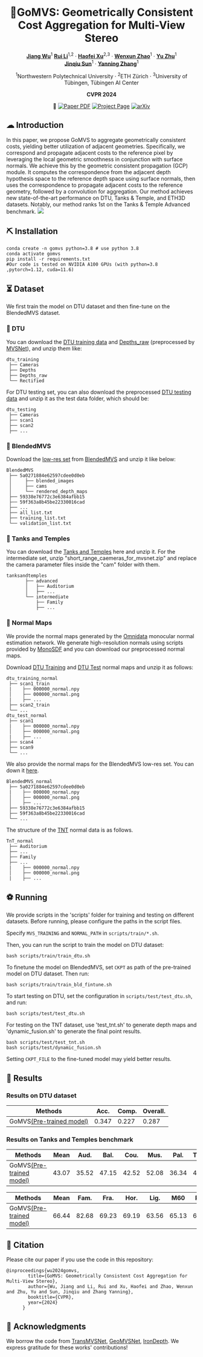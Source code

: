 
<div align="center">
<h1>🦿GoMVS: Geometrically Consistent Cost Aggregation for Multi-View Stereo</h1>

[**Jiang Wu**]()<sup>1</sup> [**Rui Li**](https://ruili3.github.io/)<sup>1,2</sup> · [**Haofei Xu**](https://haofeixu.github.io)<sup>2,3</sup> · [**Wenxun Zhao**](https://github.com/adaxun/)<sup>1</sup> · [**Yu Zhu**]()<sup>1</sup> <br>
[**Jinqiu Sun**]()<sup>1</sup> · [**Yanning Zhang**]()<sup>1</sup>

<sup>1</sup>Northwestern Polytechnical University  · <sup>2</sup>ETH Zürich  · <sup>3</sup>University of Tübingen, Tübingen AI Center

**CVPR 2024**

💨 
<a href=""><img src='https://img.shields.io/badge/Paper-GoMVS-red' alt='Paper PDF'></a>
<a href='https://wuuu3511.github.io/gomvs'><img src='https://img.shields.io/badge/Project_Page-GoMVS-green' alt='Project Page'></a>
<a href=''><img src='https://img.shields.io/badge/arXiv-GoMVS-yellow' alt='arXiv'></a>

</div>


## ☁ Introduction
In this paper,
we propose GoMVS to aggregate geometrically consistent costs, yielding better utilization of adjacent geometries. Specifically, we correspond and propagate adjacent costs to the reference pixel by leveraging the local geometric smoothness in conjunction with surface normals. We achieve this by the geometric consistent propagation (GCP) module. It computes the correspondence from the adjacent
depth hypothesis space to the reference depth space using surface normals, then uses the correspondence to propagate adjacent costs to the reference geometry, followed by a convolution for aggregation. Our method achieves new
state-of-the-art performance on DTU, Tanks & Temple, and ETH3D datasets. Notably, our method ranks 1st on the
Tanks & Temple Advanced benchmark.
![](assets/overview.png)


## ⛏ Installation
```
conda create -n gomvs python=3.8 # use python 3.8
conda activate gomvs
pip install -r requirements.txt
#Our code is tested on NVIDIA A100 GPUs (with python=3.8 ,pytorch=1.12, cuda=11.6)
```

## ⏳ Dataset
We first train the model on DTU dataset and then fine-tune on the BlendedMVS dataset.

### 💾	 DTU
You can download the [DTU training data](https://drive.google.com/file/d/1eDjh-_bxKKnEuz5h-HXS7EDJn59clx6V/view)
 and [Depths_raw](https://virutalbuy-public.oss-cn-hangzhou.aliyuncs.com/share/cascade-stereo/CasMVSNet/dtu_data/dtu_train_hr/Depths_raw.zip)
 (preprocessed by [MVSNet](https://github.com/YoYo000/MVSNet)), and unzip them like:
```
dtu_training
 ├── Cameras
 ├── Depths
 ├── Depths_raw
 └── Rectified
```
For DTU testing set, you can also download the preprocessed [DTU testing data](https://drive.google.com/open?id=135oKPefcPTsdtLRzoDAQtPpHuoIrpRI_) and unzip it as the test data folder, which should be:
```
dtu_testing                            
 ├── Cameras                  
 ├── scan1                   
 ├── scan2               
 ├── ...
```
### 💾	 BlendedMVS
Download the [low-res set](https://drive.google.com/file/d/1ilxls-VJNvJnB7IaFj7P0ehMPr7ikRCb/view) from [BlendedMVS](https://github.com/YoYo000/BlendedMVS) and unzip it like below:

```
BlendedMVS
 ├── 5a0271884e62597cdee0d0eb
 │     ├── blended_images
 │     ├── cams
 │     └── rendered_depth_maps
 ├── 59338e76772c3e6384afbb15
 ├── 59f363a8b45be22330016cad
 ├── ...
 ├── all_list.txt
 ├── training_list.txt
 └── validation_list.txt
```
### 💾	 Tanks and Temples
You can download the [Tanks and Temples](https://drive.google.com/file/d/1YArOJaX9WVLJh4757uE8AEREYkgszrCo/view) here and unzip it. 
For the intermediate set, unzip "short_range_caemeras_for_mvsnet.zip" and replace the camera parameter files inside the "cam" folder with them.
```
tanksandtemples                            
       ├── advanced                   
       │   ├── Auditorium         
       │   ├── ...    
       └── intermediate  
           ├── Family
           ├── ... 
 ```
### 💾	 Normal Maps
We provide the normal maps generated by the [Omnidata](https://github.com/EPFL-VILAB/omnidata) monocular normal estimation network.
We generate high-resolution normals using scripts provided by [MonoSDF](https://github.com/autonomousvision/monosdf) and you can download our preprocessed normal maps.

Download [DTU Training](https://pan.baidu.com/s/1rck2X0bEDpD2Nbu1PjB56w?pwd=pswc) and [DTU Test](https://pan.baidu.com/s/1gNeNcHZvtMKI74sSsbY5QA?pwd=asdg) normal maps and unzip it as follows:
```
dtu_training_normal
 ├── scan1_train
 |    ├── 000000_normal.npy         
 │    ├── 000000_normal.png
 |    ├── ...
 ├── scan2_train
 └── ...
dtu_test_normal
 ├── scan1
 |    ├── 000000_normal.npy         
 │    ├── 000000_normal.png
 |    ├── ...
 ├── scan4
 ├── scan9
 └── ...
```
We also provide the normal maps for the BlendedMVS low-res set.
You can down it [here](https://pan.baidu.com/s/188SLzwcu309_ehp9DYp5Mg?pwd=h5qr).
```
BlendedMVS_normal                             
 ├── 5a0271884e62597cdee0d0eb
 |    ├── 000000_normal.npy         
 │    ├── 000000_normal.png
 │    ├── ...
 ├── 59338e76772c3e6384afbb15
 ├── 59f363a8b45be22330016cad
 └── ...
```
The structure of the [TNT](https://pan.baidu.com/s/17i2wOzl0s0uwF2SMXL3tnQ?pwd=f67q) normal data is as follows.
```
TnT_normal
 ├── Auditorium         
 ├── ...    
 ├── Family
 ├── ... 
 |    ├── 000000_normal.npy         
 │    ├── 000000_normal.png
 |    ├── ...
```


## ⚽ Running
We provide scripts in the 'scripts' folder for training and testing on different datasets. 
Before running, please configure the paths in the script files.

Specify ``MVS_TRAINING`` and ``NORMAL_PATH`` in ``scripts/train/*.sh``.

Then, you can run the script to train the model on DTU dataset:
```
bash scripts/train/train_dtu.sh
```
To finetune the model on BlendedMVS, set ``CKPT`` as path of the pre-trained model on DTU dataset. Then run:
```
bash scripts/train/train_bld_fintune.sh
```

To start testing on DTU, set the configuration in ``scripts/test/test_dtu.sh``,
and run:
```
bash scripts/test/test_dtu.sh
```
For testing on the TNT dataset, use 'test_tnt.sh' to generate depth maps and 'dynamic_fusion.sh' to generate the final point results.
```
bash scripts/test/test_tnt.sh
bash scripts/test/dynamic_fusion.sh
```
Setting ``CKPT_FILE`` to the fine-tuned model may yield better results.


## 📖 Results
### Results on DTU dataset <a id="section_dtu"></a>

|  Methods | Acc.   | Comp.  | Overall. |
|-------|--------|--------|----------|
| GoMVS[(Pre-trained model)](https://drive.google.com/file/d/1e-rSIQAWMkjt7Ymk7feKnbN8PQvJs8_g/view?usp=drive_link)| 0.347| 0.227| 0.287|


### Results on Tanks and Temples benchmark <a id="section_tnt"></a>

| Methods| Mean | Aud.| Bal.| Cou.| Mus.| Pal.| Temp.| 
|--------|--------|--------|---------|--------|------------|--------|---------|
| GoMVS[(Pre-trained model)](https://drive.google.com/file/d/19Dk3eraHtWR2qYFyh7ilWEkmysxSftT4/view?usp=drive_link)| 43.07 |35.52| 47.15 |42.52 |52.08 |36.34 |44.82|

| Methods| Mean | Fam.| Fra.| Hor.| Lig.| M60| Pan.| Pla.| Tra.|
|--------|--------|--------|---------|--------|------------|--------|---------|--------|---------|
| GoMVS[(Pre-trained model)](https://drive.google.com/file/d/19Dk3eraHtWR2qYFyh7ilWEkmysxSftT4/view?usp=drive_link)| 66.44|82.68 | 69.23| 69.19|63.56| 65.13| 62.10|58.81|60.80|

## 📰 Citation
 
Please cite our paper if you use the code in this repository:
```
@inproceedings{wu2024gomvs,
        title={GoMVS: Geometrically Consistent Cost Aggregation for Multi-View Stereo},
        author={Wu, Jiang and Li, Rui and Xu, Haofei and Zhao, Wenxun and Zhu, Yu and Sun, Jinqiu and Zhang Yanning},
        booktitle={CVPR},
        year={2024}
      }
```

## 📨 Acknowledgments
We borrow the code from [TransMVSNet](https://github.com/megvii-research/TransMVSNet), [GeoMVSNet](https://github.com/doubleZ0108/GeoMVSNet), [IronDepth](https://github.com/baegwangbin/IronDepth). We express gratitude for these works' contributions!
